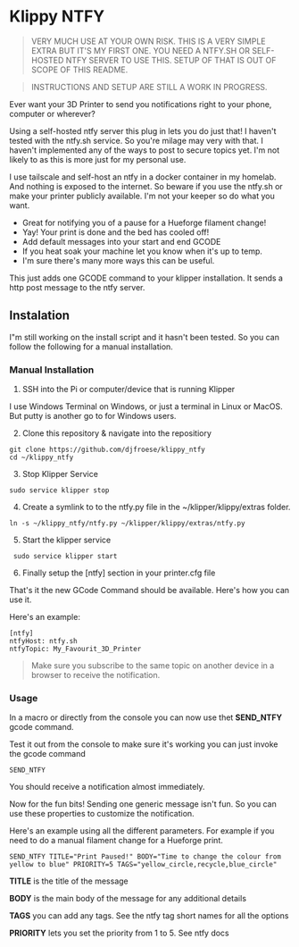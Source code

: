 # Klippy NTFY

> VERY MUCH USE AT YOUR OWN RISK. THIS IS A VERY SIMPLE EXTRA BUT IT'S MY FIRST ONE. YOU NEED A NTFY.SH OR SELF-HOSTED NTFY SERVER TO USE THIS. SETUP OF THAT IS OUT OF SCOPE OF THIS README.

> INSTRUCTIONS AND SETUP ARE STILL A WORK IN PROGRESS.

Ever want your 3D Printer to send you notifications right to your phone, computer or wherever?

Using a self-hosted ntfy server this plug in lets you do just that!
I haven't tested with the ntfy.sh service. So you're milage may very with that. I haven't implemented any of the ways to post to secure topics yet. I'm not likely to as this is more just for my personal use.

I use tailscale and self-host an ntfy in a docker container in my homelab. And nothing is exposed to the internet. So beware if you use the ntfy.sh or make your printer publicly available. I'm not your keeper so do what you want.

* Great for notifying you of a pause for a Hueforge filament change!
* Yay! Your print is done and the bed has cooled off!
* Add default messages into your start and end GCODE
* If you heat soak your machine let you know when it's up to temp.
* I'm sure there's many more ways this can be useful.

This just adds one GCODE command to your klipper installation. It sends a http post message to the ntfy server.

## Instalation

I"m still working on the install script and it hasn't been tested. So you can follow the following for a manual installation.

### Manual Installation

1. SSH into the Pi or computer/device that is running Klipper

I use Windows Terminal on Windows, or just a terminal in Linux or MacOS. But putty is another go to for Windows users.

2. Clone this repository & navigate into the repositiory

```
git clone https://github.com/djfroese/klippy_ntfy
cd ~/klippy_ntfy
```
3. Stop Klipper Service
```
sudo service klipper stop
```
4. Create a symlink to to the ntfy.py file in the ~/klipper/klippy/extras folder.
```
ln -s ~/klippy_ntfy/ntfy.py ~/klipper/klippy/extras/ntfy.py
```
5. Start the klipper service
```
 sudo service klipper start
```
6. Finally setup the [ntfy] section in your printer.cfg file

That's it the new GCode Command should be available. Here's how you can use it.

Here's an example:

```
[ntfy] 
ntfyHost: ntfy.sh
ntfyTopic: My_Favourit_3D_Printer
```
> Make sure you subscribe to the same topic on another device in a browser to receive the notification. 

### Usage

In a macro or directly from the console you can now use thet **SEND_NTFY** gcode command.

Test it out from the console to make sure it's working you can just invoke the gcode command

```
SEND_NTFY
```

You should receive a notification almost immediately.

Now for the fun bits! Sending one generic message isn't fun. So you can use these properties to customize the notification.

Here's an example using all the different parameters. For example if you need to do a manual filament change for a Hueforge print.

```
SEND_NTFY TITLE="Print Paused!" BODY="Time to change the colour from yellow to blue" PRIORITY=5 TAGS="yellow_circle,recycle,blue_circle"
```


**TITLE** is the title of the message

**BODY** is the main body of the message for any additional details

**TAGS** you can add any tags. See the ntfy tag short names for all the options

**PRIORITY** lets you set the priority from 1 to 5. See ntfy docs
